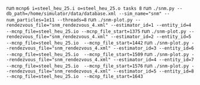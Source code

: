run `mcnp6 i=steel_heu_25.i o=steel_heu_25.o tasks 8`
run `./snm.py --db_path=/home/simulator/data/database.xml --sim_name="snm" --num_particles=1e11 --threads=8`
run `./snm-plot.py --rendezvous_file="snm_rendezvous_4.xml" --estimator_id=1 --entity_id=4 --mcnp_file=steel_heu_25.io --mcnp_file_start=1375`
run `./snm-plot.py --rendezvous_file="snm_rendezvous_4.xml" --estimator_id=2 --entity_id=5 --mcnp_file=steel_heu_25.io  --mcnp_file_start=1442`
run `./snm-plot.py --rendezvous_file="snm_rendezvous_4.xml" --estimator_id=3 --entity_id=6 --mcnp_file=steel_heu_25.io  --mcnp_file_start=1509`
run `./snm-plot.py --rendezvous_file="snm_rendezvous_4.xml" --estimator_id=4 --entity_id=7 --mcnp_file=steel_heu_25.io  --mcnp_file_start=1576`
run `./snm-plot.py --rendezvous_file="snm_rendezvous_4.xml" --estimator_id=5 --entity_id=8 --mcnp_file=steel_heu_25.io  --mcnp_file_start=1643`